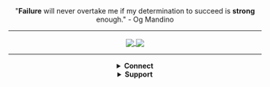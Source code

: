 
<div align="center">
 "<b>Failure</b> will never overtake me if my determination to succeed is <b>strong</b> enough."          - Og Mandino
</div>

****

<div align="center">
<a href="https://github.com/anuraghazra/github-readme-stats">
  <img align="center" src="https://github-readme-stats.vercel.app/api/?username=sirmegamu&include_all_commits=true&rank_icon=github&bg_color=00000000" />
</a>
<a href="https://github.com/anuraghazra/github-readme-stats">
  <img align="center" src="https://github-readme-stats.vercel.app/api/top-langs/?username=sirmegamu&langs_count=8&hide=html,xslt&layout=compact&card_width=350&bg_color=00000000" />
</a>
</div>

****
<details>
  <summary align="center"><b>Connect</b></summary>
  <div align="center"></br>
    
   [![badge](https://img.shields.io/badge/Twitter-@megamu666-blue?logo=twitter)](https://twitter.com/megamu666)
   [![badge](https://img.shields.io/badge/Telegram-Mega_MU-blue?logo=telegram)](https://t.me/Mega_MU)
   [![badge](https://img.shields.io/badge/Facebook-MegaMU-blue?logo=facebook)](https://www.facebook.com/profile.php?id=100071321155140)
   
   [![badge](https://img.shields.io/badge/Upwork-Tianren_W.-green?logo=upwork)](https://www.upwork.com/freelancers/~010e50685fb9dddc90)
   [![badge](https://img.shields.io/badge/LinkedIn-Tianren-blue?logo=linkedin)](https://www.linkedin.com/in/wangtianren/)
   
   <!--[![badge](https://img.shields.io/badge/Linktr-One_For_All-green?logo=linktree)](https://linktr.ee/sirmegamu)-->
   
  </div>
</details>

<details>
  <summary align="center"><b>Support</b></summary>
  <div align="center"></br>
    <a href="https://www.patreon.com/megamu">
      <img src="https://img.shields.io/badge/Patreon-MegaMU-orange?logo=patreon">
    </a>
  </div>
</details>
